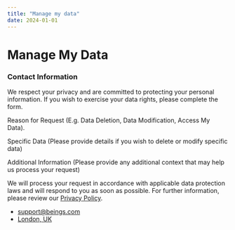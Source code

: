 ```yaml
---
title: "Manage my data"
date: 2024-01-01
---
```


# Manage My Data

### Contact Information

We respect your privacy and are committed to protecting your personal information. If you wish to exercise your data rights, please complete the form.

Reason for Request (E.g. Data Deletion, Data Modification, Access My Data).

Specific Data (Please provide details if you wish to delete or modify specific data)

Additional Information (Please provide any additional context that may help us process your request)

We will process your request in accordance with applicable data protection laws and will respond to you as soon as possible. For further information, please review our [Privacy Policy](https://beings.com/privacy/).

- [support@beings.com](#)
- [London, UK](#)
